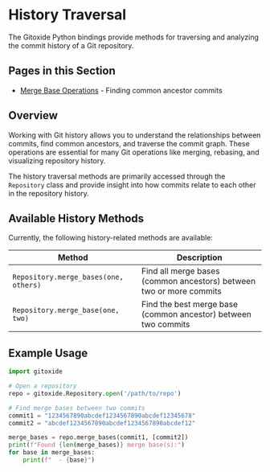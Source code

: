 # History Traversal

The Gitoxide Python bindings provide methods for traversing and analyzing the commit history of a Git repository.

## Pages in this Section

- [Merge Base Operations](merge_base.md) - Finding common ancestor commits

## Overview

Working with Git history allows you to understand the relationships between commits, find common ancestors, and traverse the commit graph. These operations are essential for many Git operations like merging, rebasing, and visualizing repository history.

The history traversal methods are primarily accessed through the `Repository` class and provide insight into how commits relate to each other in the repository history.

## Available History Methods

Currently, the following history-related methods are available:

| Method | Description |
| ------ | ----------- |
| `Repository.merge_bases(one, others)` | Find all merge bases (common ancestors) between two or more commits |
| `Repository.merge_base(one, two)` | Find the best merge base (common ancestor) between two commits |

## Example Usage

```python
import gitoxide

# Open a repository
repo = gitoxide.Repository.open('/path/to/repo')

# Find merge bases between two commits
commit1 = "1234567890abcdef1234567890abcdef12345678"
commit2 = "abcdef1234567890abcdef1234567890abcdef12"

merge_bases = repo.merge_bases(commit1, [commit2])
print(f"Found {len(merge_bases)} merge base(s):")
for base in merge_bases:
    print(f"  - {base}")
```